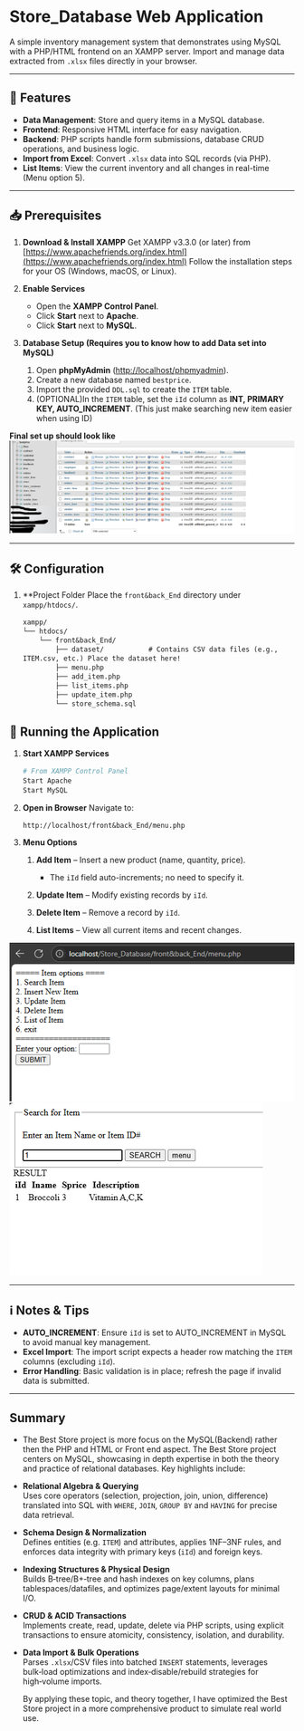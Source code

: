 # Store\_Database Web Application

A simple inventory management system that demonstrates using MySQL with a PHP/HTML frontend on an XAMPP server. Import and manage data extracted from `.xlsx` files directly in your browser.

---

## 🚀 Features

* **Data Management**: Store and query items in a MySQL database.
* **Frontend**: Responsive HTML interface for easy navigation.
* **Backend**: PHP scripts handle form submissions, database CRUD operations, and business logic.
* **Import from Excel**: Convert `.xlsx` data into SQL records (via PHP).
* **List Items**: View the current inventory and all changes in real-time (Menu option 5).

---

## 📥 Prerequisites

1. **Download & Install XAMPP**
   Get XAMPP v3.3.0 (or later) from [https://www.apachefriends.org/index.html](https://www.apachefriends.org/index.html)
   Follow the installation steps for your OS (Windows, macOS, or Linux).

2. **Enable Services**

   * Open the **XAMPP Control Panel**.
   * Click **Start** next to **Apache**.
   * Click **Start** next to **MySQL**.

3. **Database Setup (Requires you to know how to add Data set into MySQL)**

   1. Open **phpMyAdmin** ([http://localhost/phpmyadmin](http://localhost/phpmyadmin)).
   2. Create a new database named `bestprice`.
   3. Import the provided `DDL.sql` to create the `ITEM` table.
   4. (OPTIONAL)In the `ITEM` table, set the `iId` column as **INT, PRIMARY KEY, AUTO\_INCREMENT**.
      (This just make searching new item easier when using ID)

**Final set up should look like**  
![How it look like at the end](FinalSetUp.png)

---

## 🛠️ Configuration

1. \*\*Project Folder
   Place the `front&back_End` directory under `xampp/htdocs/`.

   ````text
   xampp/
   └── htdocs/
       └── front&back_End/
           ├── dataset/           # Contains CSV data files (e.g., ITEM.csv, etc.) Place the dataset here!
           ├── menu.php
           ├── add_item.php
           ├── list_items.php
           ├── update_item.php
           └── store_schema.sql
   ````

## 🚀 Running the Application

1. **Start XAMPP Services**

   ```bash
   # From XAMPP Control Panel
   Start Apache
   Start MySQL
   ```
2. **Open in Browser**
   Navigate to:

   ```url
   http://localhost/front&back_End/menu.php
   ```
3. **Menu Options**

   1. **Add Item** – Insert a new product (name, quantity, price).

      * The `iId` field auto-increments; no need to specify it.
   2. **Update Item** – Modify existing records by `iId`.
   3. **Delete Item** – Remove a record by `iId`.
   4. **List Items** – View all current items and recent changes.

![the main menu](mainMenu.png)
![Search Item view](searchItem.png)

---

## ℹ️ Notes & Tips

* **AUTO\_INCREMENT**: Ensure `iId` is set to AUTO\_INCREMENT in MySQL to avoid manual key management.
* **Excel Import**: The import script expects a header row matching the `ITEM` columns (excluding `iId`).
* **Error Handling**: Basic validation is in place; refresh the page if invalid data is submitted.

---

## Summary
* The Best Store project is more focus on the MySQL(Backend) rather then the PHP and HTML or Front end aspect.
The Best Store project centers on MySQL, showcasing in depth expertise in both the theory and practice of relational databases. Key highlights include:

- **Relational Algebra & Querying**  
  Uses core operators (selection, projection, join, union, difference) translated into SQL with `WHERE`, `JOIN`, `GROUP BY` and `HAVING` for precise data retrieval.

- **Schema Design & Normalization**  
  Defines entities (e.g. `ITEM`) and attributes, applies 1NF–3NF rules, and enforces data integrity with primary keys (`iId`) and foreign keys.

- **Indexing Structures & Physical Design**  
  Builds B‑tree/B+‑tree and hash indexes on key columns, plans tablespaces/datafiles, and optimizes page/extent layouts for minimal I/O.

- **CRUD & ACID Transactions**  
  Implements create, read, update, delete via PHP scripts, using explicit transactions to ensure atomicity, consistency, isolation, and durability.

- **Data Import & Bulk Operations**  
  Parses `.xlsx`/CSV files into batched `INSERT` statements, leverages bulk‑load optimizations and index‑disable/rebuild strategies for high‑volume imports.

  By applying these topic, and theory together, I have optimized the Best Store project in a more comprehensive product to simulate real world use.

